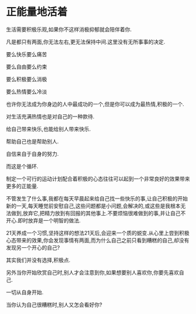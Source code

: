 # 正能量地活着

生活需要积极乐观,如果你不这样消极抑郁就会陪伴着你.

凡是都只有两面,你无法左右,更无法保持中间.这里没有无所事事的决定.

要么快乐要么痛苦

要么自由要么约束

要么积极要么消极

要么热情要么冷淡

也许你无法成为你身边的人中最成功的一个,但是你可以成为最热情,积极的一个.

对生活充满热情也是对自己的一种款待.

给自己带来快乐,也能给别人带来快乐.

帮助自己也是帮助别人.

自信来自于自身的努力.

而这是个循环.

制定一个可行的运动计划配合着积极的心态往往可以起到一个非常良好的效果带来更多的正能量.

不管发生了什么事,我都在每天早晨起来给自己找一些快乐的事,让自己积极的开始新的一天,每天睡觉前安慰自己,这些问题都是小问题,会解决的,或这些是我根本无法做到,放弃它,把精力放到有回报的其他事上.不要烦恼很难做到的事,并让自己不开心.即时放弃是一个明智的做法.

21天养成一个习惯,坚持这样的想法21天后,会迎来一个质的蜕变.从心里上尝到积极心态带来的效果,你会发现事情有两面,而为什么自己之前只看到糟糕的自己,却没有发现另一个开心的自己?

其实我们并没有选择,积极点.

另外当你开始欣赏自己时,别人才会注意到你,如果想要别人喜欢你,你要先喜欢自己.

一切从自身开始.

当你认为自己很糟糕时,别人又怎会看好你?